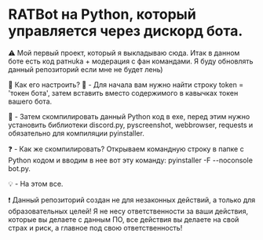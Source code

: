 # RATBot на Python, который управляется через дискорд бота.
:warning: Мой первый проект, который я выкладываю сюда. Итак в данном боте есть код ратнukа + модерация с фан командами. Я буду обновлять данный репозиторий если мне не будет лень)

:snake:
Как его настроить?
:telescope: - Для начала вам нужно найти строку token = 'токен бота', затем вставить вместо содержимого в кавычках токен вашего бота.

:ping_pong: - Затем скомпилировать данный Python код в exe, перед этим нужно установить библиотеки discord.py, pyscreenshot, webbrowser, requests и обязательно для компиляции pyinstaller.

:question: - Как же скомпилировать? Открываем командную строку в папке с Python кодом и вводим в нее вот эту команду: pyinstaller -F --noconsole bot.py.

:bulb: - На этом все.

:exclamation: Данный репозиторий создан не для незаконных действий, а только для образовательных целей! Я не несу ответственности за ваши действия, которые вы делаете с данным ПО, все действия вы делаете на свой страх и риск, а главное под свою ответственность!
